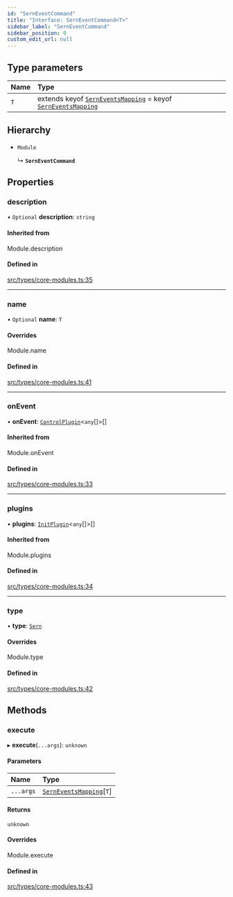 ```yaml
---
id: "SernEventCommand"
title: "Interface: SernEventCommand<T>"
sidebar_label: "SernEventCommand"
sidebar_position: 0
custom_edit_url: null
---
```


## Type parameters

| Name | Type |
| :------ | :------ |
| `T` | extends keyof [`SernEventsMapping`](SernEventsMapping.md) = keyof [`SernEventsMapping`](SernEventsMapping.md) |

## Hierarchy

- `Module`

  ↳ **`SernEventCommand`**

## Properties

### description

• `Optional` **description**: `string`

#### Inherited from

Module.description

#### Defined in

[src/types/core-modules.ts:35](https://github.com/sern-handler/handler/blob/e1059f9/src/types/core-modules.ts#L35)

___

### name

• `Optional` **name**: `T`

#### Overrides

Module.name

#### Defined in

[src/types/core-modules.ts:41](https://github.com/sern-handler/handler/blob/e1059f9/src/types/core-modules.ts#L41)

___

### onEvent

• **onEvent**: [`ControlPlugin`](ControlPlugin.md)<`any`[]\>[]

#### Inherited from

Module.onEvent

#### Defined in

[src/types/core-modules.ts:33](https://github.com/sern-handler/handler/blob/e1059f9/src/types/core-modules.ts#L33)

___

### plugins

• **plugins**: [`InitPlugin`](InitPlugin.md)<`any`[]\>[]

#### Inherited from

Module.plugins

#### Defined in

[src/types/core-modules.ts:34](https://github.com/sern-handler/handler/blob/e1059f9/src/types/core-modules.ts#L34)

___

### type

• **type**: [`Sern`](../enums/EventType.md#sern)

#### Overrides

Module.type

#### Defined in

[src/types/core-modules.ts:42](https://github.com/sern-handler/handler/blob/e1059f9/src/types/core-modules.ts#L42)

## Methods

### execute

▸ **execute**(`...args`): `unknown`

#### Parameters

| Name | Type |
| :------ | :------ |
| `...args` | [`SernEventsMapping`](SernEventsMapping.md)[`T`] |

#### Returns

`unknown`

#### Overrides

Module.execute

#### Defined in

[src/types/core-modules.ts:43](https://github.com/sern-handler/handler/blob/e1059f9/src/types/core-modules.ts#L43)
